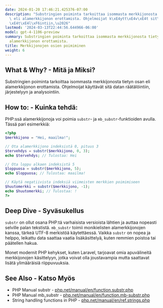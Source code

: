 ```yaml
---
date: 2024-01-20 17:46:21.425376-07:00
description: "Substringien poiminta tarkoittaa isommasta merkkijonosta tietyn osan\
  \ eli alamerkkijonon erottamista. Ohjelmoijat k\xE4ytt\xE4v\xE4t sit\xE4 datan r\xE4\
  \xE4t\xE4l\xF6intiin,\u2026"
lastmod: '2024-03-13T22:44:56.644966-06:00'
model: gpt-4-1106-preview
summary: Substringien poiminta tarkoittaa isommasta merkkijonosta tietyn osan eli
  alamerkkijonon erottamista.
title: Merkkijonojen osien poimiminen
weight: 6
---
```


## What & Why? - Mitä ja Miksi?
Substringien poiminta tarkoittaa isommasta merkkijonosta tietyn osan eli alamerkkijonon erottamista. Ohjelmoijat käyttävät sitä datan räätälöintiin, järjestelyyn ja analysointiin.

## How to: - Kuinka tehdä:
PHP:ssä alamerkkijonoja voi poimia `substr`- ja `mb_substr`-funktioiden avulla. Tässä pari esimerkkiä:

```PHP
<?php
$merkkijono = "Hei, maailma!";

// Ota alamerkkijono indeksistä 0, pituus 3
$tervehdys = substr($merkkijono, 0, 3);
echo $tervehdys; // Tulostaa: Hei

// Ota loppu alkaen indeksistä 5
$loppuosa = substr($merkkijono, 5);
echo $loppuosa; // Tulostaa: maailma!

// Käytä negatiivista indeksiä viimeisten merkkien poimimiseen
$huutomerkki = substr($merkkijono, -1);
echo $huutomerkki; // Tulostaa: !
?>
```

## Deep Dive - Syväsukellus
`substr` on ollut osana PHP:tä varhaisista versioista lähtien ja auttaa nopeasti selville palan tekstistä. `mb_substr` toimii monikielisten alamerkkijonojen kanssa, tärkeä UTF-8 merkistöä käytettäessä. Vaikka `substr` on nopea ja helppo, leikattu data saattaa vaatia lisäkäsittelyä, kuten remmien poistoa tai päätellen hakua.

Monet modernit PHP kehykset, kuten Laravel, tarjoavat omia apuvälineitä merkkijonojen käsittelyyn, jotka voivat olla joustavampia mutta saattavat lisätä ylimääräisiä riippuvuuksia.

## See Also - Katso Myös
- PHP Manual substr - [php.net/manual/en/function.substr.php](https://www.php.net/manual/en/function.substr.php)
- PHP Manual mb_substr - [php.net/manual/en/function.mb-substr.php](https://www.php.net/manual/en/function.mb-substr.php)
- String handling functions in PHP - [php.net/manual/en/ref.strings.php](https://www.php.net/manual/en/ref.strings.php)
